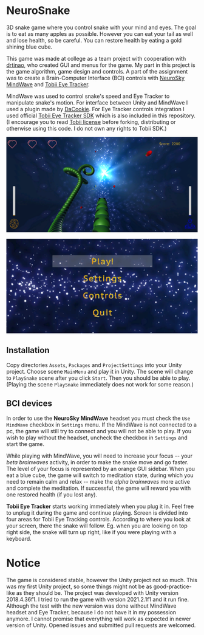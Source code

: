 # NeuroSnake

3D snake game where you control snake with your mind and eyes. The goal is to eat as many apples as possible. However you can eat your tail as well and lose health, so be careful. You can restore health by eating a gold shining blue cube.

This game was made at college as a team project with cooperation with [drtinao](https://github.com/drtinao), who created GUI and menus for the game. My part in this project is the game algorithm, game design and controls. A part of the assignment was to create a Brain-Computer Interface (BCI) controls with [NeuroSky MindWave](https://store.neurosky.com/pages/mindwave) and [Tobii Eye Tracker](https://gaming.tobii.com/product/eye-tracker-5/).

MindWave was used to control snake's speed and Eye Tracker to manipulate snake's motion. For interface between Unity and MindWave I used a plugin made by [DaCookie](https://github.com/DaCookie/mindwave-unity). For Eye Tracker controls integration I used official [Tobii Eye Tracker SDK](https://developer.tobii.com/pc-gaming/unity-sdk/getting-started/) which is also included in this repository. (I encourage you to read [Tobii license](Assets/Tobii/License.pdf) before forking, distributing or otherwise using this code. I do not own any rights to Tobii SDK.)

![screenshot-game](img/game.png)

![screenshot-menu](img/menu.png)

## Installation

Copy directories `Assets`, `Packages` and `ProjectSettings` into your Unity project. Choose scene `MainMenu` and play it in Unity. The scene will change to `PlaySnake` scene after you click `Start`. Then you should be able to play. (Playing the scene `PlaySnake` immediately does not work for some reason.)

## BCI devices

In order to use the **NeuroSky MindWave** headset you must check the `Use MindWave` checkbox in `Settings` menu. If the MindWave is not connected to a pc, the game will still try to connect and you will not be able to play. If you wish to play without the headset, uncheck the checkbox in `Settings` and start the game.

While playing with MindWave, you will need to increase your focus -- your *beta brainwaves* activity, in order to make the snake move and go faster. The level of your focus is represented by an orange GUI sidebar. When you eat a blue cube, the game will switch to meditation state, during which you need to remain calm and relax -- make the *alpha brainwaves* more active and complete the meditation. If successful, the game will reward you with one restored health (if you lost any).

**Tobii Eye Tracker** starts working immediately when you plug it in. Feel free to unplug it during the game and continue playing. Screen is divided into four areas for Tobii Eye Tracking controls. According to where you look at your screen, there the snake will follow. Eg. when you are looking on top right side, the snake will turn up right, like if you were playing with a keyboard.

# Notice

The game is considered stable, however the Unity project not so much. This was my first Unity project, so some things might not be as good-practice-like as they should be. The project was developed with Unity version 2018.4.36f1. I tried to run the game with version 2021.2.1f1 and it run fine. Although the test with the new version was done without MindWave headset and Eye Tracker, because I do not have it in my possession anymore. I cannot promise that everything will work as expected in newer version of Unity. Opened issues and submitted pull requests are welcomed.

